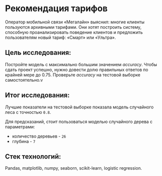 # Рекомендация тарифов

Оператор мобильной связи «Мегалайн» выяснил: многие клиенты пользуются архивными тарифами. Они хотят построить систему, способную проанализировать поведение клиентов и предложить пользователям новый тариф: «Смарт» или «Ультра».

## Цель исследования:

Постройте модель с максимально большим значением *accuracy*. Чтобы сдать проект успешно, нужно довести долю правильных ответов по крайней мере до 0.75. Проверьте *accuracy* на тестовой выборке самостоятельно.v

## Итог исследования:

Лучшие показатели на тестовой выборке показала модель случайного леса с точностью `0.8`.

Для предсказаний, стоит пользоваться моделью случайного дерева с параметрами: 
* количество деревьев - `26`
* глубина - `7`

## Стек технологий:

Pandas, matplotlib, numpy, seaborn, scikit-learn, logistic regression.
